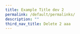 ```yaml
---
title: Example Title dev 2
permalink: /default/permalinks/
description: ""
third_nav_title: Delete 2 aaa
---
```

